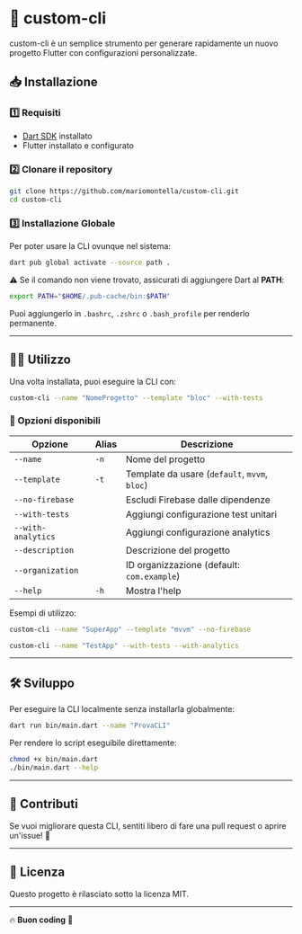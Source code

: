 # 🚀 custom-cli 

custom-cli è un semplice strumento per generare rapidamente un nuovo progetto Flutter con configurazioni personalizzate.

## 📥 Installazione

### 1️⃣ Requisiti
- [Dart SDK](https://dart.dev/get-dart) installato
- Flutter installato e configurato

### 2️⃣ Clonare il repository
```sh
git clone https://github.com/mariomontella/custom-cli.git
cd custom-cli
```

### 3️⃣ Installazione Globale
Per poter usare la CLI ovunque nel sistema:
```sh
dart pub global activate --source path .
```
⚠️ Se il comando non viene trovato, assicurati di aggiungere Dart al **PATH**:
```sh
export PATH="$HOME/.pub-cache/bin:$PATH"
```
Puoi aggiungerlo in `.bashrc`, `.zshrc` o `.bash_profile` per renderlo permanente.

---

## 🏃‍♂️ Utilizzo
Una volta installata, puoi eseguire la CLI con:
```sh
custom-cli --name "NomeProgetto" --template "bloc" --with-tests
```

### 📜 Opzioni disponibili
| Opzione            | Alias | Descrizione                                      |
|--------------------|-------|--------------------------------------------------|
| `--name`          | `-n`  | Nome del progetto                               |
| `--template`      | `-t`  | Template da usare (`default`, `mvvm`, `bloc`)   |
| `--no-firebase`   |       | Escludi Firebase dalle dipendenze               |
| `--with-tests`    |       | Aggiungi configurazione test unitari            |
| `--with-analytics`|       | Aggiungi configurazione analytics               |
| `--description`   |       | Descrizione del progetto                        |
| `--organization`  |       | ID organizzazione (default: `com.example`)     |
| `--help`          | `-h`  | Mostra l'help                                   |

Esempi di utilizzo:
```sh
custom-cli --name "SuperApp" --template "mvvm" --no-firebase
```
```sh
custom-cli --name "TestApp" --with-tests --with-analytics
```

---

## 🛠 Sviluppo
Per eseguire la CLI localmente senza installarla globalmente:
```sh
dart run bin/main.dart --name "ProvaCLI"
```

Per rendere lo script eseguibile direttamente:
```sh
chmod +x bin/main.dart
./bin/main.dart --help
```

---

## 📝 Contributi
Se vuoi migliorare questa CLI, sentiti libero di fare una pull request o aprire un'issue! 🎯

---

## 📜 Licenza
Questo progetto è rilasciato sotto la licenza MIT.

---

🔥 **Buon coding** 🚀

